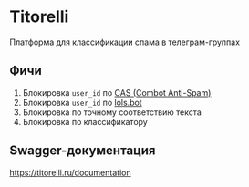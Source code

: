 # Titorelli

Платформа для классификации спама в телеграм-группах

## Фичи

1. Блокировка `user_id` по [CAS (Combot Anti-Spam)](https://cas.chat/)
2. Блокировка `user_id` по [lols.bot](https://lols.bot/)
3. Блокировка по точному соответствию текста
4. Блокировка по классификатору

## Swagger-документация

https://titorelli.ru/documentation
